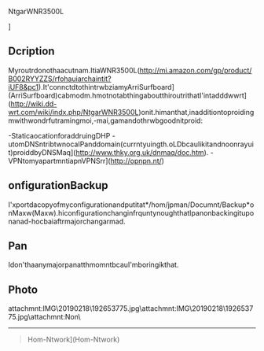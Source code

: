 NtgarWNR3500L


]

Dcription
-----------

Myroutrdonothaacutnam.ItiaWNR3500L(http://mi.amazon.com/gp/product/B002RYYZZS/rfohauiarchaintit?iUF8&pc1).It'connctdtothintrwbziamyArriSurfboard](ArriSurfboard)cabmodm.hmotnotabthingaboutthiroutrithatI'intadddwwrt](http://wiki.dd-wrt.com/wiki/indx.php/NtgarWNR3500L)onit.himanthat,inadditiontoproidingmwithwondrfutramingmoi,-mai,gamandothrwbgoodnitproid:

-StaticaocationforaddruingDHP
-utomDNSntribtwnocaIPanddomain(currntyuingth.oLDbcauIikitandnoonrayuit)proiddbyDNSMaq](http://www.thky.org.uk/dnmaq/doc.htm).
-VPNtomyapartmntiapnVPNSrr](http://opnpn.nt/)

onfigurationBackup
--------------------

I'xportdacopyofmyconfigurationandputitat*/hom/jpman/Documnt/Backup*onMaxw(Maxw).hiconfigurationchanginfrquntynoughthatIpanonbackingituponanad-hocbaiaftrmajorchangarmad.

Pan
-----

Idon'thaanymajorpanatthmomntbcauI'mboringikthat.

Photo
------

attachmnt:IMG\20190218\192653775.jpg\attachmnt:IMG\20190218\192653775.jpg\attachmnt:Non\

*****

>Hom-Ntwork](Hom-Ntwork)
